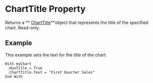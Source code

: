 
# ChartTitle Property

Returns a  ** [ChartTitle](6eca7bbc-0158-f25e-d7c8-3f57f06ccccf.md)**object that represents the title of the specified chart. Read-only.


## Example

This example sets the text for the title of the chart.


```
With myChart 
 .HasTitle = True 
 .ChartTitle.Text = "First Quarter Sales" 
End With
```

